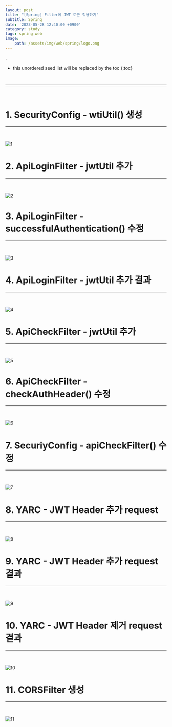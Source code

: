 ```yaml
---
layout: post
title: "[Spring] Filter에 JWT 토큰 적용하기"
subtitle: Spring
date: '2023-05-28 12:40:00 +0900'
category: study
tags: spring web
image:
    path: /assets/img/web/spring/logo.png
---
```


.

<!--more-->

* this unordered seed list will be replaced by the toc
{:toc}
<br>



---
<br>

# 1. SecurityConfig - wtiUtil() 생성
---
<br>

![1](/assets/img/web/spring/2023-05-28-[Spring]_Filter에_JWT_토큰_적용하기/1.png)
<br>



# 2. ApiLoginFilter - jwtUtil 추가
---
<br>

![2](/assets/img/web/spring/2023-05-28-[Spring]_Filter에_JWT_토큰_적용하기/2.png)
<br>




# 3. ApiLoginFilter - successfulAuthentication() 수정
---
<br>

![3](/assets/img/web/spring/2023-05-28-[Spring]_Filter에_JWT_토큰_적용하기/3.png)
<br>



# 4. ApiLoginFilter - jwtUtil 추가 결과
---
<br>

![4](/assets/img/web/spring/2023-05-28-[Spring]_Filter에_JWT_토큰_적용하기/4.png)
<br>




# 5. ApiCheckFilter - jwtUtil 추가
---
<br>

![5](/assets/img/web/spring/2023-05-28-[Spring]_Filter에_JWT_토큰_적용하기/5m.png)
<br>



# 6. ApiCheckFilter - checkAuthHeader() 수정
---
<br>

![6](/assets/img/web/spring/2023-05-28-[Spring]_Filter에_JWT_토큰_적용하기/6m.png)
<br>



# 7. SecuriyConfig - apiCheckFilter() 수정
---
<br>

![7](/assets/img/web/spring/2023-05-28-[Spring]_Filter에_JWT_토큰_적용하기/e.png)
<br>



# 8. YARC - JWT Header 추가 request
---
<br>

![8](/assets/img/web/spring/2023-05-28-[Spring]_Filter에_JWT_토큰_적용하기/8.png)
<br>




# 9. YARC - JWT Header 추가 request 결과
---
<br>

![9](/assets/img/web/spring/2023-05-28-[Spring]_Filter에_JWT_토큰_적용하기/9.png)
<br>



# 10. YARC - JWT Header 제거 request 결과
---
<br>

![10](/assets/img/web/spring/2023-05-28-[Spring]_Filter에_JWT_토큰_적용하기/10.png)
<br>



# 11. CORSFilter 생성
---
<br>

![11](/assets/img/web/spring/2023-05-28-[Spring]_Filter에_JWT_토큰_적용하기/11.png)
<br>


